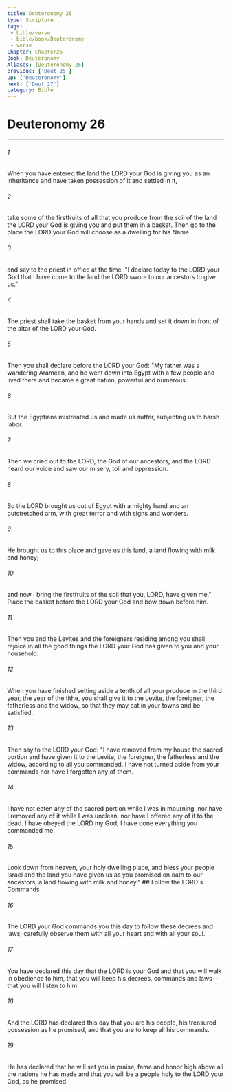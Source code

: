 ```yaml
---
title: Deuteronomy 26
type: Scripture
tags:
 - bible/verse
 - bible/book/Deuteronomy
 - verse
Chapter: Chapter26
Book: Deuteronomy
Aliases: [Deuteronomy 26]
previous: ['Deut 25']
up: ['Deuteronomy']
next: ['Deut 27']
category: Bible
---
```

# Deuteronomy 26

***


###### 1 
When you have entered the land the LORD your God is giving you as an inheritance and have taken possession of it and settled in it, 

###### 2 
take some of the firstfruits of all that you produce from the soil of the land the LORD your God is giving you and put them in a basket. Then go to the place the LORD your God will choose as a dwelling for his Name 

###### 3 
and say to the priest in office at the time, "I declare today to the LORD your God that I have come to the land the LORD swore to our ancestors to give us." 

###### 4 
The priest shall take the basket from your hands and set it down in front of the altar of the LORD your God. 

###### 5 
Then you shall declare before the LORD your God: "My father was a wandering Aramean, and he went down into Egypt with a few people and lived there and became a great nation, powerful and numerous. 

###### 6 
But the Egyptians mistreated us and made us suffer, subjecting us to harsh labor. 

###### 7 
Then we cried out to the LORD, the God of our ancestors, and the LORD heard our voice and saw our misery, toil and oppression. 

###### 8 
So the LORD brought us out of Egypt with a mighty hand and an outstretched arm, with great terror and with signs and wonders. 

###### 9 
He brought us to this place and gave us this land, a land flowing with milk and honey; 

###### 10 
and now I bring the firstfruits of the soil that you, LORD, have given me." Place the basket before the LORD your God and bow down before him. 

###### 11 
Then you and the Levites and the foreigners residing among you shall rejoice in all the good things the LORD your God has given to you and your household. 

###### 12 
When you have finished setting aside a tenth of all your produce in the third year, the year of the tithe, you shall give it to the Levite, the foreigner, the fatherless and the widow, so that they may eat in your towns and be satisfied. 

###### 13 
Then say to the LORD your God: "I have removed from my house the sacred portion and have given it to the Levite, the foreigner, the fatherless and the widow, according to all you commanded. I have not turned aside from your commands nor have I forgotten any of them. 

###### 14 
I have not eaten any of the sacred portion while I was in mourning, nor have I removed any of it while I was unclean, nor have I offered any of it to the dead. I have obeyed the LORD my God; I have done everything you commanded me. 

###### 15 
Look down from heaven, your holy dwelling place, and bless your people Israel and the land you have given us as you promised on oath to our ancestors, a land flowing with milk and honey." ## Follow the LORD's Commands 

###### 16 
The LORD your God commands you this day to follow these decrees and laws; carefully observe them with all your heart and with all your soul. 

###### 17 
You have declared this day that the LORD is your God and that you will walk in obedience to him, that you will keep his decrees, commands and laws--that you will listen to him. 

###### 18 
And the LORD has declared this day that you are his people, his treasured possession as he promised, and that you are to keep all his commands. 

###### 19 
He has declared that he will set you in praise, fame and honor high above all the nations he has made and that you will be a people holy to the LORD your God, as he promised. 
